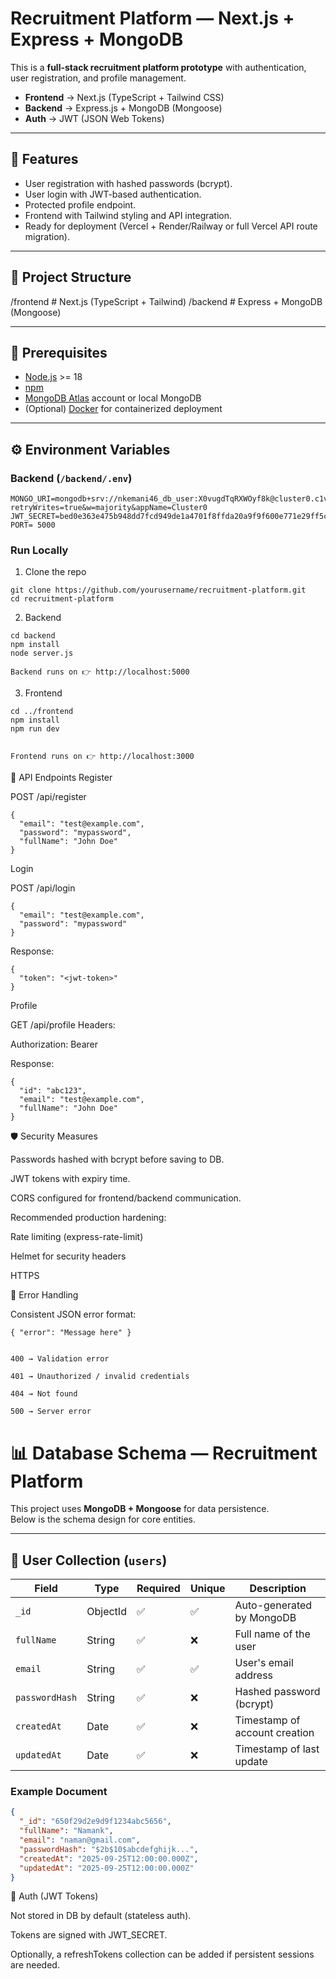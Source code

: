 # Recruitment Platform — Next.js + Express + MongoDB

This is a **full-stack recruitment platform prototype** with authentication, user registration, and profile management.

- **Frontend** → Next.js (TypeScript + Tailwind CSS)  
- **Backend** → Express.js + MongoDB (Mongoose)  
- **Auth** → JWT (JSON Web Tokens)  

---

## 🚀 Features
- User registration with hashed passwords (bcrypt).  
- User login with JWT-based authentication.  
- Protected profile endpoint.  
- Frontend with Tailwind styling and API integration.  
- Ready for deployment (Vercel + Render/Railway or full Vercel API route migration).  

---

## 📂 Project Structure
/frontend # Next.js (TypeScript + Tailwind)
/backend # Express + MongoDB (Mongoose)


---

## 🔧 Prerequisites
- [Node.js](https://nodejs.org/) >= 18  
- [npm](https://www.npmjs.com/)  
- [MongoDB Atlas](https://www.mongodb.com/cloud/atlas) account or local MongoDB  
- (Optional) [Docker](https://www.docker.com/) for containerized deployment  

---

## ⚙️ Environment Variables

### Backend (`/backend/.env`)
```env
MONGO_URI=mongodb+srv://nkemani46_db_user:X0vugdTqRXWOyf8k@cluster0.c1vbg7y.mongodb.net/?retryWrites=true&w=majority&appName=Cluster0
JWT_SECRET=bed0e363e475b948dd7fcd949de1a4701f8ffda20a9f9f600e771e29ff5ceb3547992df3d2bac9fba9d4fe687f092a80516221a06cfd4324ffee668cb9c4d180
PORT= 5000
```

### Run Locally
1. Clone the repo
```
git clone https://github.com/yourusername/recruitment-platform.git
cd recruitment-platform
```

2. Backend
```
cd backend
npm install
node server.js

Backend runs on 👉 http://localhost:5000
```

3. Frontend
```
cd ../frontend
npm install
npm run dev


Frontend runs on 👉 http://localhost:3000
```
🧪 API Endpoints
Register

POST /api/register
```
{
  "email": "test@example.com",
  "password": "mypassword",
  "fullName": "John Doe"
}
```

Login

POST /api/login
```
{
  "email": "test@example.com",
  "password": "mypassword"
}
```


Response:
```
{
  "token": "<jwt-token>"
}
```

Profile

GET /api/profile
Headers:

Authorization: Bearer <jwt-token>


Response:
```
{
  "id": "abc123",
  "email": "test@example.com",
  "fullName": "John Doe"
}
```

🛡️ Security Measures

Passwords hashed with bcrypt before saving to DB.

JWT tokens with expiry time.

CORS configured for frontend/backend communication.

Recommended production hardening:

Rate limiting (express-rate-limit)

Helmet for security headers

HTTPS

🐛 Error Handling

Consistent JSON error format:
```
{ "error": "Message here" }


400 → Validation error

401 → Unauthorized / invalid credentials

404 → Not found

500 → Server error
```
# 📊 Database Schema — Recruitment Platform

This project uses **MongoDB + Mongoose** for data persistence.  
Below is the schema design for core entities.

---

## 👤 User Collection (`users`)

| Field        | Type      | Required | Unique | Description |
|--------------|----------|----------|--------|-------------|
| `_id`        | ObjectId | ✅       | ✅     | Auto-generated by MongoDB |
| `fullName`   | String   | ✅       | ❌     | Full name of the user |
| `email`      | String   | ✅       | ✅     | User's email address |
| `passwordHash` | String | ✅       | ❌     | Hashed password (bcrypt) |
| `createdAt`  | Date     | ✅       | ❌     | Timestamp of account creation |
| `updatedAt`  | Date     | ✅       | ❌     | Timestamp of last update |

### Example Document
```json
{
  "_id": "650f29d2e9d9f1234abc5656",
  "fullName": "Namank",
  "email": "naman@gmail.com",
  "passwordHash": "$2b$10$abcdefghijk...",
  "createdAt": "2025-09-25T12:00:00.000Z",
  "updatedAt": "2025-09-25T12:00:00.000Z"
}
```
🔐 Auth (JWT Tokens)

Not stored in DB by default (stateless auth).

Tokens are signed with JWT_SECRET.

Optionally, a refreshTokens collection can be added if persistent sessions are needed.


